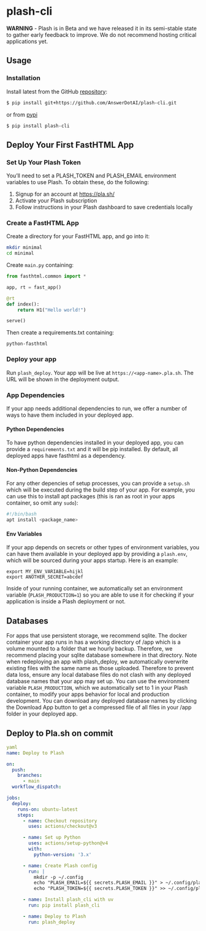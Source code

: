 # plash-cli


<!-- WARNING: THIS FILE WAS AUTOGENERATED! DO NOT EDIT! -->

**WARNING** - Plash is in Beta and we have released it in its
semi-stable state to gather early feedback to improve. We do not
recommend hosting critical applications yet.

## Usage

### Installation

Install latest from the GitHub
[repository](https://github.com/AnswerDotAI/plash-cli):

``` sh
$ pip install git+https://github.com/AnswerDotAI/plash-cli.git
```

or from [pypi](https://pypi.org/project/plash-cli/)

``` sh
$ pip install plash-cli
```

## Deploy Your First FastHTML App

### Set Up Your Plash Token

You’ll need to set a PLASH_TOKEN and PLASH_EMAIL environment variables
to use Plash. To obtain these, do the following:

1.  Signup for an account at https://pla.sh/
2.  Activate your Plash subscription
3.  Follow instructions in your Plash dashboard to save credentials
    locally

### Create a FastHTML App

Create a directory for your FastHTML app, and go into it:

``` sh
mkdir minimal
cd minimal
```

Create `main.py` containing:

``` python
from fasthtml.common import *

app, rt = fast_app()

@rt
def index():
    return H1("Hello world!")

serve()
```

Then create a requirements.txt containing:

    python-fasthtml

### Deploy your app

Run `plash_deploy`. Your app will be live at
`https://<app-name>.pla.sh`. The URL will be shown in the deployment
output.

### App Dependencies

If your app needs additional dependencies to run, we offer a number of
ways to have them included in your deployed app.

#### Python Dependencies

To have python dependencies installed in your deployed app, you can
provide a `requirements.txt` and it will be pip installed. By default,
all deployed apps have fasthtml as a dependency.

#### Non-Python Dependencies

For any other depencies of setup processes, you can provide a `setup.sh`
which will be executed during the build step of your app. For example,
you can use this to install apt packages (this is ran as root in your
apps container, so omit any `sudo`):

``` bash
#!/bin/bash
apt install <package_name>
```

#### Env Variables

If your app depends on secrets or other types of environment variables,
you can have them available in your deployed app by providing a
`plash.env`, which will be sourced during your apps startup. Here is an
example:

    export MY_ENV_VARIABLE=hijkl
    export ANOTHER_SECRET=abcdef

Inside of your running container, we automatically set an environment
variable (`PLASH_PRODUCTION=1`) so you are able to use it for checking
if your application is inside a Plash deployment or not.

## Databases

For apps that use persistent storage, we recommend sqlite. The docker
container your app runs in has a working directory of /app which is a
volume mounted to a folder that we hourly backup. Therefore, we
recommend placing your sqlite database somewhere in that directory. Note
when redeploying an app with plash_deploy, we automatically overwrite
existing files with the same name as those uploaded. Therefore to
prevent data loss, ensure any local database files do not clash with any
deployed database names that your app may set up. You can use the
environment variable `PLASH_PRODUCTION`, which we automatically set to 1
in your Plash container, to modify your apps behavior for local and
production development. You can download any deployed database names by
clicking the Download App button to get a compressed file of all files
in your /app folder in your deployed app.

## Deploy to Pla.sh on commit

```yaml
yaml 
name: Deploy to Plash

on:
  push:
    branches:
      - main
  workflow_dispatch:

jobs:
  deploy:
    runs-on: ubuntu-latest
    steps:
      - name: Checkout repository
        uses: actions/checkout@v3

      - name: Set up Python
        uses: actions/setup-python@v4
        with:
          python-version: '3.x'

      - name: Create Plash config
        run: |
          mkdir -p ~/.config
          echo "PLASH_EMAIL=${{ secrets.PLASH_EMAIL }}" > ~/.config/plash.env
          echo "PLASH_TOKEN=${{ secrets.PLASH_TOKEN }}" >> ~/.config/plash.env

      - name: Install plash_cli with uv
        run: pip install plash_cli

      - name: Deploy to Plash
        run: plash_deploy
```